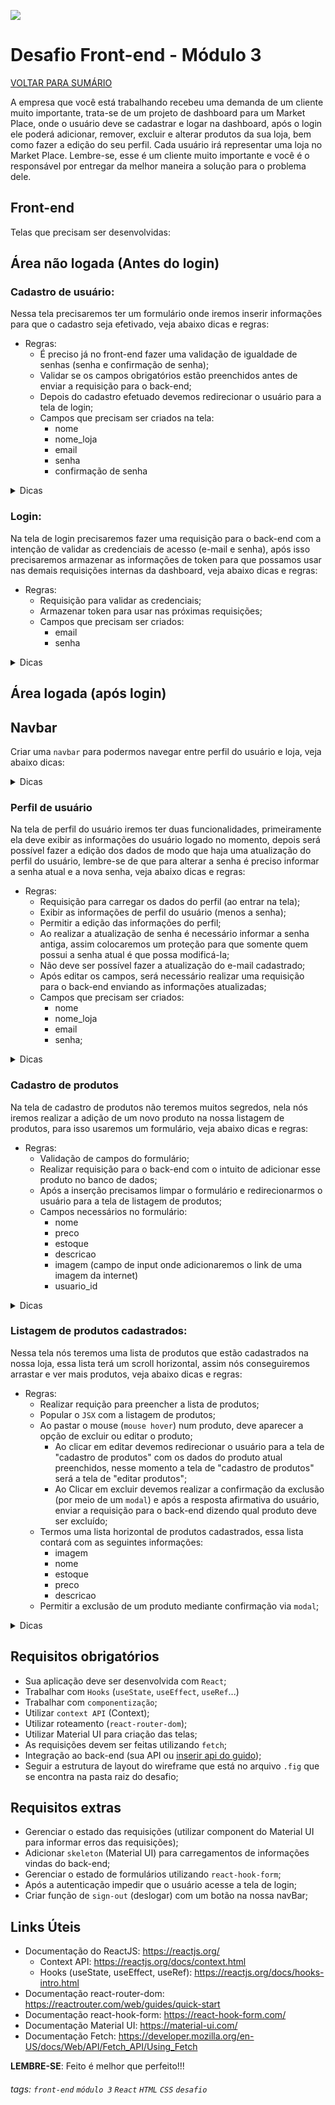 ![](https://i.imgur.com/xG74tOh.png)

# Desafio Front-end - Módulo 3

[VOLTAR PARA SUMÁRIO](https://github.com/cubos-academy/desafio-modulo-03)

A empresa que você está trabalhando recebeu uma demanda de um cliente muito importante, trata-se de um projeto de dashboard para um Market Place, onde o usuário deve se cadastrar e logar na dashboard, após o login ele poderá adicionar, remover, excluir e alterar produtos da sua loja, bem como fazer a edição do seu perfil. Cada usuário irá representar uma loja no Market Place. Lembre-se, esse é um cliente muito importante e você é o responsável por entregar da melhor maneira a solução para o problema dele.

## Front-end

Telas que precisam ser desenvolvidas:

## Área não logada (Antes do login)

### Cadastro de usuário:
Nessa tela precisaremos ter um formulário onde iremos inserir informações para que o cadastro seja efetivado, veja abaixo dicas e regras:
- Regras:
    - É preciso já no front-end fazer uma validação de igualdade de senhas (senha e confirmação de senha);
    - Validar se os campos obrigatórios estão preenchidos antes de enviar a requisição para o back-end;
    - Depois do cadastro efetuado devemos redirecionar o usuário para a tela de login;
    - Campos que precisam ser criados na tela:
        - nome
        - nome_loja
        - email
        - senha
        - confirmação de senha
<details>
    <summary>Dicas</summary>
    <ul>
    <li><code>react-hook-form</code></li>
    <li><code>react-router-dom</code></li>
    <li><code>fetch</code></li>
    <li>
        components de <code>input</code>,             <code>buttons</code> e <code>links</code> do Material UI
    <li>
        Wireframe da tela: <img src="https://i.imgur.com/gYEeI6D.jpg">
    </li>
    </li>
    </ul>
</details>



### Login: 
Na tela de login precisaremos fazer uma requisição para o back-end com a intenção de validar as credenciais de acesso (e-mail e senha), após isso precisaremos armazenar as informações de token para que possamos usar nas demais requisições internas da dashboard, veja abaixo dicas e regras:

- Regras:
    - Requisição para validar as credenciais;
    - Armazenar token para usar nas próximas requisições;
    - Campos que precisam ser criados:
        - email
        - senha

<details>
    <summary>Dicas</summary>
    <ul>
    <li><code>react-hook-form</code></li>
    <li><code>react-router-dom</code></li>
    <li><code>fetch</code></li>
    <li>
        components de <code>input</code>,             <code>buttons</code> e <code>links</code> do Material UI
    </li>
    <li> persistir (armazenar) <code>token</code> para utilizarmos em requições futuras
    </li>
    <li>
        Wireframe da tela: <img src="https://i.imgur.com/ZJFQ0V3.jpg">
    </li>
    </ul>
</details>

## Área logada (após login)

## Navbar
Criar uma `navbar` para podermos navegar entre  perfil do usuário e loja, veja abaixo dicas:

<details>
    <summary>Dicas</summary>
    <ul>
    <li><code>material-icons</code></li>
    <li><code>react-router-dom</code></li>
    <li>
        Wireframe da tela: <img src="https://i.imgur.com/lHKoHUm.png">
    </li>
    </ul>
</details>

### Perfil de usuário
Na tela de perfil do usuário iremos ter duas funcionalidades, primeiramente ela deve exibir as informações do usuário logado no momento, depois será possível fazer a edição dos dados de modo que haja uma atualização do perfil do usuário, lembre-se de que para alterar a senha é preciso informar a senha atual e a nova senha, veja abaixo dicas e regras:
- Regras:
    - Requisição para carregar os dados do perfil (ao entrar na tela);
    - Exibir as informações de perfil do usuário (menos a senha);
    - Permitir a edição das informações do perfil;
    - Ao realizar a atualização de senha é necessário informar a senha antiga, assim colocaremos um proteção para que somente quem possui a senha atual é que possa modificá-la;
    - Não deve ser possível fazer a atualização do e-mail cadastrado;
    - Após editar os campos, será necessário realizar uma requisição para o back-end enviando as informações atualizadas;
    - Campos que precisam ser criados:
        - nome 
        - nome_loja
        - email
        - senha;

<details>
    <summary>Dicas</summary>
    <ul>
    <li><code>fetch</code></li>
    <li><code>react-hook-form</code></li>
    <li>
        components de <code>input</code>,             <code>buttons</code> e <code>links</code> do Material UI
    </li>
    <li>
        Wireframe da tela: <img src="https://i.imgur.com/bCS8izd.png">
    </li>
    </ul>
</details>


### Cadastro de produtos
Na tela de cadastro de produtos não teremos muitos segredos, nela nós iremos realizar a adição de um novo produto na nossa listagem de produtos, para isso usaremos um formulário, veja abaixo dicas e regras:
- Regras:
    - Validação de campos do formulário;
    - Realizar requisição para o back-end com o intuito de adicionar esse produto no banco de dados;
    - Após a inserção precisamos limpar o formulário e redirecionarmos o usuário para a tela de listagem de produtos;
    - Campos necessários no formulário:        
        - nome
        - preco
        - estoque
        - descricao
        - imagem (campo de input onde adicionaremos o link de uma imagem da internet)
        - usuario_id

<details>
    <summary>Dicas</summary>
    <ul>
    <li><code>react-hook-form</code></li>
    <li><code>react-router-dom</code></li>
    <li><code>fetch</code></li>
    <li>
        components de <code>input</code>,             <code>buttons</code> e <code>links</code> do Material UI
    </li>
    <li>
        Wireframe da tela: 
        <ul>
            <li>Cadastro de produto: <img src="https://i.imgur.com/kChcO53.png"></li>
            <li>Cadastro de produto: <img src="https://i.imgur.com/KpwcUvG.png"></li>
        </ul>
    </li>
    </ul>
</details>

### Listagem de produtos cadastrados:
Nessa tela nós teremos uma lista de produtos que estão cadastrados na nossa loja, essa lista terá um scroll horizontal, assim nós conseguiremos arrastar e ver mais produtos, veja abaixo dicas e regras:
- Regras:
    - Realizar requição para preencher a lista de produtos;
    - Popular o `JSX` com a listagem de produtos;
    - Ao pastar o mouse (`mouse hover`) num produto, deve aparecer a opção de excluir ou editar o produto;
        - Ao clicar em editar devemos redirecionar o usuário para a tela de "cadastro de produtos" com os dados do produto atual preenchidos, nesse momento a tela de "cadastro de produtos" será a tela de "editar produtos";
        - Ao Clicar em excluir devemos realizar a confirmação da exclusão (por meio de um `modal`) e após a resposta afirmativa do usuário, enviar a requisição para o back-end dizendo qual produto deve ser excluído;
    - Termos uma lista horizontal de produtos cadastrados, essa lista contará com as seguintes informações:
        - imagem
        - nome
        - estoque
        - preco
        - descricao
    - Permitir a exclusão de um produto mediante confirmação via `modal`;

<details>
    <summary>Dicas</summary>
    <ul>
    <li><code>fetch</code></li>
    <li>
        components de <code>input</code>,             <code>buttons</code> e <code>links</code> do Material UI
    </li>
    <li>
        Wireframe da tela: 
        <ul>
            <li>Listagem de produtos: <img src="https://i.imgur.com/mbtzDSd.png"></li>
            <li>Dialog de confirmação - Parte 1: <img src="https://i.imgur.com/Snn7mQT.png"></li>
            <li>Dialog de confirmação concedida: <img src="https://i.imgur.com/SkPXS9f.png"></li>
            <li>Mouse Hover no produto: <img src="https://i.imgur.com/YkuNL8V.png"></li>
        </ul>
    </li>
    </ul>
</details>


## Requisitos obrigatórios
- Sua aplicação deve ser desenvolvida com `React`;
- Trabalhar com `Hooks` (`useState`, `useEffect`, `useRef`...)
- Trabalhar com `componentização`;
- Utilizar `context API` (Context);
- Utilizar roteamento (`react-router-dom`);
- Utilizar Material UI para criação das telas;
- As requisições devem ser feitas utilizando `fetch`;
- Integração ao back-end (sua API ou [inserir api do guido]());
- Seguir a estrutura de layout do wireframe que está no arquivo `.fig` que se encontra na pasta raiz do desafio;

## Requisitos extras
- Gerenciar o estado das requisições (utilizar component do Material UI para informar erros das requisições);
- Adicionar `skeleton` (Material UI) para carregamentos de informações vindas do back-end;
- Gerenciar o estado de formulários utilizando `react-hook-form`;
- Após a autenticação impedir que o usuário acesse a tela de login;
- Criar função de `sign-out` (deslogar) com um botão na nossa navBar;


## Links Úteis
- Documentação do ReactJS: https://reactjs.org/
    - Context API: https://reactjs.org/docs/context.html
    - Hooks (useState, useEffect, useRef): https://reactjs.org/docs/hooks-intro.html
- Documentação react-router-dom: https://reactrouter.com/web/guides/quick-start
- Documentação react-hook-form: https://react-hook-form.com/
- Documentação Material UI: https://material-ui.com/
- Documentação Fetch: https://developer.mozilla.org/en-US/docs/Web/API/Fetch_API/Using_Fetch


**LEMBRE-SE**: Feito é melhor que perfeito!!!


###### tags: `front-end` `módulo 3` `React` `HTML` `CSS` `desafio`
